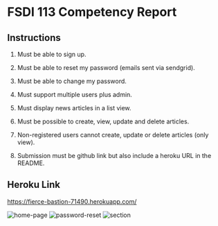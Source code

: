 # FSDI 113 Competency Report
## Instructions


1. Must be able to sign up.

2. Must be able to reset my password (emails sent via sendgrid).

3. Must be able to change my password.

4. Must support multiple users plus admin.

5. Must display news articles in a list view.

6. Must be possible to create, view, update and delete articles.

7. Non-registered users cannot create, update or delete articles (only view).

8. Submission must be github link but also include a heroku URL in the README.
## Heroku Link
https://fierce-bastion-71490.herokuapp.com/

![home-page](https://user-images.githubusercontent.com/61714687/174229774-e4f1850e-d5b1-455a-9b1c-b1670ded140c.JPG)
![password-reset](https://user-images.githubusercontent.com/61714687/174229781-4ef7a2cb-5399-4fcb-b44c-1187ba13891e.JPG)
![section](https://user-images.githubusercontent.com/61714687/174229785-7c59055c-ec68-4c82-93e5-3d5afd6a083c.JPG)
